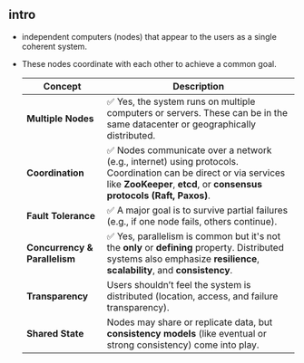 ## intro
- independent computers (nodes) that appear to the users as a single coherent system. 
- These nodes coordinate with each other to achieve a common goal.

  | Concept                       | Description                                                                                                                                                                             |
  | ----------------------------- | --------------------------------------------------------------------------------------------------------------------------------------------------------------------------------------- |
  | **Multiple Nodes**            | ✅ Yes, the system runs on multiple computers or servers. These can be in the same datacenter or geographically distributed.                                                             |
  | **Coordination**              | ✅ Nodes communicate over a network (e.g., internet) using protocols. Coordination can be direct or via services like **ZooKeeper**, **etcd**, or **consensus protocols (Raft, Paxos)**. |
  | **Fault Tolerance**           | ✅ A major goal is to survive partial failures (e.g., if one node fails, others continue).                                                                                               |
  | **Concurrency & Parallelism** | ✅ Yes, parallelism is common but it's not the **only** or **defining** property. Distributed systems also emphasize **resilience**, **scalability**, and **consistency**.               |
  | **Transparency**              | Users shouldn’t feel the system is distributed (location, access, and failure transparency).                                                                                            |
  | **Shared State**              | Nodes may share or replicate data, but **consistency models** (like eventual or strong consistency) come into play.                                                                     |
